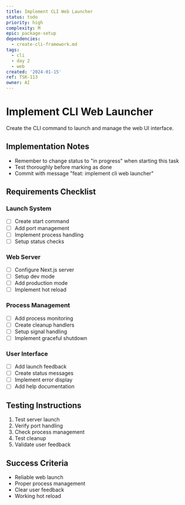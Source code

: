 ```yaml
---
title: Implement CLI Web Launcher
status: todo
priority: high
complexity: M
epic: package-setup
dependencies:
  - create-cli-framework.md
tags:
  - cli
  - day 2
  - web
created: '2024-01-15'
ref: TSK-113
owner: AI
---
```

# Implement CLI Web Launcher

Create the CLI command to launch and manage the web UI interface.

## Implementation Notes
- Remember to change status to "in progress" when starting this task
- Test thoroughly before marking as done
- Commit with message "feat: implement cli web launcher"

## Requirements Checklist

### Launch System
- [ ] Create start command
- [ ] Add port management
- [ ] Implement process handling
- [ ] Setup status checks

### Web Server
- [ ] Configure Next.js server
- [ ] Setup dev mode
- [ ] Add production mode
- [ ] Implement hot reload

### Process Management
- [ ] Add process monitoring
- [ ] Create cleanup handlers
- [ ] Setup signal handling
- [ ] Implement graceful shutdown

### User Interface
- [ ] Add launch feedback
- [ ] Create status messages
- [ ] Implement error display
- [ ] Add help documentation

## Testing Instructions
1. Test server launch
2. Verify port handling
3. Check process management
4. Test cleanup
5. Validate user feedback

## Success Criteria
- Reliable web launch
- Proper process management
- Clear user feedback
- Working hot reload
